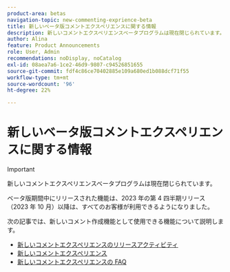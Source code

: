 ```yaml
---
product-area: betas
navigation-topic: new-commenting-exprience-beta
title: 新しいベータ版コメントエクスペリエンスに関する情報
description: 新しいコメントエクスペリエンスベータプログラムは現在閉じられています。 次の記事では、新しいコメント作成機能として使用できる機能について説明します。
author: Alina
feature: Product Announcements
role: User, Admin
recommendations: noDisplay, noCatalog
exl-id: 08aea7a6-1ce2-46d9-9807-c94526851655
source-git-commit: fdf4c86ce70402885e109a680ed1b088dcf71f55
workflow-type: tm+mt
source-wordcount: '96'
ht-degree: 22%

---
```


# 新しいベータ版コメントエクスペリエンスに関する情報

>[!IMPORTANT]
>
>新しいコメントエクスペリエンスベータプログラムは現在閉じられています。
>
>ベータ版期間中にリリースされた機能は、2023 年の第 4 四半期リリース（2023 年 10 月）以降は、すべてのお客様が利用できるようになりました。


次の記事では、新しいコメント作成機能として使用できる機能について説明します。

* [新しいコメントエクスペリエンスのリリースアクティビティ](../new-commenting-experience-beta/new-commenting-beta-experience-release-activity.md)
* [新しいコメントエクスペリエンス](../new-commenting-experience-beta/unified-commenting-experience.md)
* [新しいコメントエクスペリエンスの FAQ](../new-commenting-experience-beta/new-commenting-faq.md)

